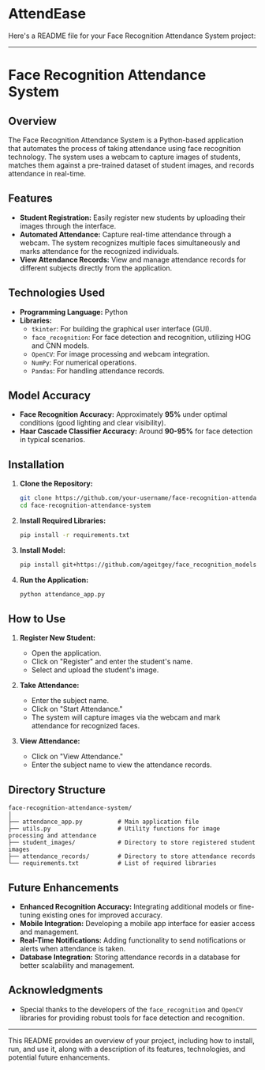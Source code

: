 # AttendEase
Here's a README file for your Face Recognition Attendance System project:

---

# Face Recognition Attendance System

## Overview

The Face Recognition Attendance System is a Python-based application that automates the process of taking attendance using face recognition technology. The system uses a webcam to capture images of students, matches them against a pre-trained dataset of student images, and records attendance in real-time.

## Features

- **Student Registration:** Easily register new students by uploading their images through the interface.
- **Automated Attendance:** Capture real-time attendance through a webcam. The system recognizes multiple faces simultaneously and marks attendance for the recognized individuals.
- **View Attendance Records:** View and manage attendance records for different subjects directly from the application.

## Technologies Used

- **Programming Language:** Python
- **Libraries:**
  - `tkinter`: For building the graphical user interface (GUI).
  - `face_recognition`: For face detection and recognition, utilizing HOG and CNN models.
  - `OpenCV`: For image processing and webcam integration.
  - `NumPy`: For numerical operations.
  - `Pandas`: For handling attendance records.

## Model Accuracy

- **Face Recognition Accuracy:** Approximately **95%** under optimal conditions (good lighting and clear visibility).
- **Haar Cascade Classifier Accuracy:** Around **90-95%** for face detection in typical scenarios.

## Installation

1. **Clone the Repository:**
   ```bash
   git clone https://github.com/your-username/face-recognition-attendance-system.git
   cd face-recognition-attendance-system
   ```

2. **Install Required Libraries:**
   ```bash
   pip install -r requirements.txt
   ```

3. **Install Model:**
   ```bash
   pip install git+https://github.com/ageitgey/face_recognition_models
   ```

4. **Run the Application:**
   ```bash
   python attendance_app.py
   ```

## How to Use

1. **Register New Student:**
   - Open the application.
   - Click on "Register" and enter the student's name.
   - Select and upload the student's image.

2. **Take Attendance:**
   - Enter the subject name.
   - Click on "Start Attendance."
   - The system will capture images via the webcam and mark attendance for recognized faces.

3. **View Attendance:**
   - Click on "View Attendance."
   - Enter the subject name to view the attendance records.

## Directory Structure

```
face-recognition-attendance-system/
│
├── attendance_app.py          # Main application file
├── utils.py                   # Utility functions for image processing and attendance
├── student_images/            # Directory to store registered student images
├── attendance_records/        # Directory to store attendance records
└── requirements.txt           # List of required libraries
```

## Future Enhancements

- **Enhanced Recognition Accuracy:** Integrating additional models or fine-tuning existing ones for improved accuracy.
- **Mobile Integration:** Developing a mobile app interface for easier access and management.
- **Real-Time Notifications:** Adding functionality to send notifications or alerts when attendance is taken.
- **Database Integration:** Storing attendance records in a database for better scalability and management.

## Acknowledgments

- Special thanks to the developers of the `face_recognition` and `OpenCV` libraries for providing robust tools for face detection and recognition.

---

This README provides an overview of your project, including how to install, run, and use it, along with a description of its features, technologies, and potential future enhancements.
